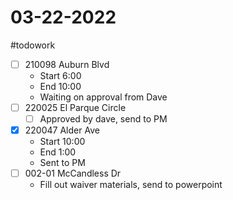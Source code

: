 # 03-22-2022
#todowork 
- [ ] 210098 Auburn Blvd
	- Start 6:00
	- End 10:00
	- Waiting on approval from Dave
- [ ] 220025 El Parque Circle
	- [ ] Approved by dave, send to PM
- [x] 220047 Alder Ave
	- Start 10:00
	- End 1:00
	- Sent to PM
- [ ] 002-01 McCandless Dr
	- Fill out waiver materials, send to powerpoint